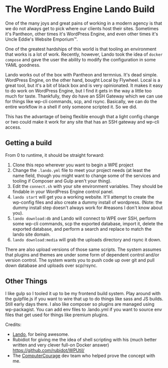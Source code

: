 # The WordPress Engine Lando Build
One of the many joys and great pains of working in a modern agency is that we do not always get to pick where our clients host their sites. Sometimes it's Pantheon, other times it's WordPress Engine, and even other times it's Uncle Eddie's Website Emporium&trade;.

One of the greatest hardships of this world is that tooling an environment that works is a lot of work. Recently, however, Lando took the idea of `docker compose` and gave the user the ability to modify the configuration in some YAML goodness. 

Lando works out of the box with Pantheon and termnius. It's dead simple. WordPress Engine, on the other hand, bought Local by Flywheel. Local is a great tool, but it's a bit of black box and is very opinionated. It makes it easy to do work on WordPress Engine, but I find it gets in the way a little too much for taste. Thankfully, they do have an SSH Gateway which we can use for things like wp-cli commands, scp, and rsync. Basically, we can do the entire workflow in a shell if only someone scripted it. So we did.

This has the advantage of being flexible enough that a light config change or two could make it work for any site that has an SSH gateway and wp-cli access.

## Getting a build
From 0 to runtime, it should be straight forward:

 1. Clone this repo wherever you want to begin a WPE project
 2. Change the `.lando.yml` file to meet your project needs (at least the name field, though you might want to change some of the services and tooling if Composer and Gulp aren't your thing).
 3. Edit the `connect.sh` with your site environment variables. They should be findable in your WordPress Engine control panel. 
 4. `lando start` will get you a working website. It'll attempt to create the wp-config files and also create a dummy install of wordpress. (Note: the dummy install step doesn't always work for #reasons I don't know about you).
 5. `lando download:db` and Lando will connect to WPE over SSH, perform some wp-cli commands, scp the exported database, import it, delete the exported database, and perform a search and replace to match the lando site domain.
 6. `lando download:media` will grab the uploads directory and rsync it down.

There are also upload versions of those same scripts. The system assumes that plugins and themes are under some form of dependent control and/or version control. The system wants you to push code up over git and pull down database and uploads over scp/rsync. 

## Other Things
I like gulp so I tooled it up to be my frontend build system. Play around with the gulpfile.js if you want to wire that up to do things like sass and JS builds. Still early days there. I also like composer so plugins are managed using wp-packagist. You can add env files to .lando.yml if you want to source env files that get used for things like premium plugins.

Credits:
* [Lando](https://github.com/lando/), for being awesome.
* Rubidiot for giving me the idea of shell scripting with his (much better written and very clever full-on Docker answer) https://github.com/rubidot/WPUtil/
* The [ComputerCourage](www.computercourage.com) dev team who helped prove the concept with me.

